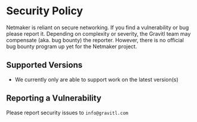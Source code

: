# Security Policy

Netmaker is reliant on secure networking. If you find a vulnerability or bug please report it.
Depending on complexity or severity, the Gravitl team may compensate (aka. bug bounty) the reporter. 
However, there is no official bug bounty program up yet for the Netmaker project.

## Supported Versions
- We currently only are able to support work on the latest version(s)

## Reporting a Vulnerability

Please report security issues to `info@gravitl.com`
